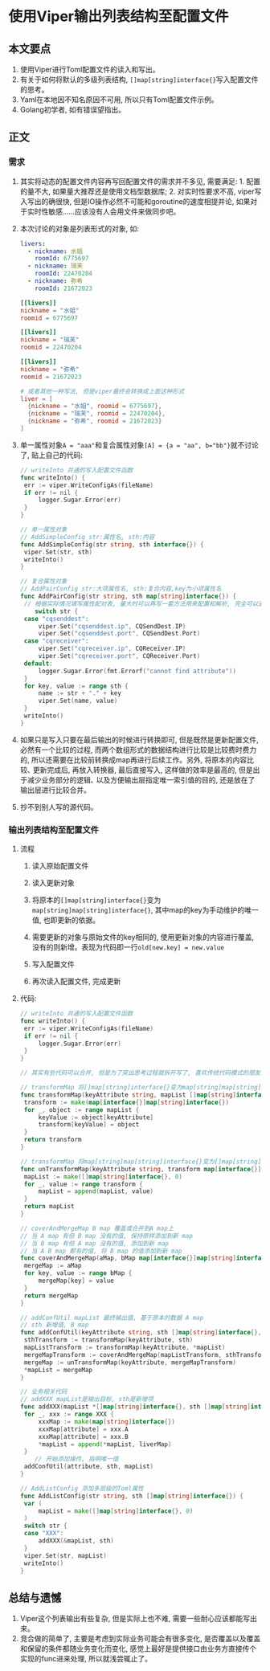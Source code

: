 # 使用Viper输出列表结构至配置文件

## 本文要点

1. 使用Viper进行Toml配置文件的读入和写出。
2. 有关于如何将默认的多级列表结构, `[]map[string]interface{}`写入配置文件的思考。
3. Yaml在本地因不知名原因不可用, 所以只有Toml配置文件示例。
4. Golang初学者, 如有错误望指出。

## 正文

### 需求

1. 其实将动态的配置文件内容再写回配置文件的需求并不多见, 需要满足: 1. 配置的量不大, 如果量大推荐还是使用文档型数据库; 2. 对实时性要求不高, viper写入写出的确很快, 但是IO操作必然不可能和goroutine的速度相提并论, 如果对于实时性敏感……应该没有人会用文件来做同步吧。

2. 本次讨论的对象是列表形式的对象, 如:

   ```yaml
   livers:
     - nickname: 水姐
       roomId: 6775697
     - nickname: 瑞芙
       roomId: 22470204
     - nickname: 弥希
       roomId: 21672023
   ```

   ```Toml
   [[livers]]
   nickname = "水姐"
   roomid = 6775697
   
   [[livers]]
   nickname = "瑞芙"
   roomid = 22470204
   
   [[livers]]
   nickname = "弥希"
   roomid = 21672023
   
   # 或者其他一种写法, 但是viper最终会转换成上面这种形式
   liver = [
     {nickname = "水姐", roomid = 6775697},
     {nickname = "瑞芙", roomid = 22470204},
     {nickname = "弥希", roomid = 21672023}
   ]
   ```

3. 单一属性对象`A = "aaa"`和复合属性对象`[A] = {a = "aa", b="bb"}`就不讨论了, 贴上自己的代码:

   ```go
   // writeInto 共通的写入配置文件函数
   func writeInto() {
   	err := viper.WriteConfigAs(fileName)
   	if err != nil {
   		logger.Sugar.Error(err)
   	}
   }
   
   // 单一属性对象
   // AddSimpleConfig str:属性名, sth:内容
   func AddSimpleConfig(str string, sth interface{}) {
   	viper.Set(str, sth)
   	writeInto()
   }
   
   // 复合属性对象
   // AddPairConfig str:大项属性名, sth:复合内容,key为小项属性名
   func AddPairConfig(str string, sth map[string]interface{}) {
   	// 根据实际情况填写属性配对表, 量大时可以再写一套方法用来配置和解析, 完全可以通过Viper实现
       switch str {
   	case "cqsenddest":
   		viper.Set("cqsenddest.ip", CQSendDest.IP)
   		viper.Set("cqsenddest.port", CQSendDest.Port)
   	case "cqreceiver":
   		viper.Set("cqreceiver.ip", CQReceiver.IP)
   		viper.Set("cqreceiver.port", CQReceiver.Port)
   	default:
   		logger.Sugar.Error(fmt.Errorf("cannot find attribute"))
   	}
   	for key, value := range sth {
   		name := str + "." + key
   		viper.Set(name, value)
   	}
   	writeInto()
   }
   ```

4. 如果只是写入只要在最后输出的时候进行转换即可, 但是既然是更新配置文件, 必然有一个比较的过程, 而两个数组形式的数据结构进行比较是比较费时费力的, 所以还需要在比较前转换成map再进行后续工作。另外, 将原本的内容比较､ 更新完成后, 再放入转换器, 最后直接写入, 这样做的效率是最高的, 但是出于减少业务部分的逻辑､ 以及方便输出层指定唯一索引值的目的, 还是放在了输出层进行比较合并。

5. 抄不到别人写的源代码。

### 输出列表结构至配置文件

1. 流程

   1. 读入原始配置文件 

   2. 读入更新对象

   3. 将原本的`[]map[string]interface{}`变为`map[string]map[string]interface{}`, 其中map的key为手动维护的唯一值, 也即更新的依据。
   4. 需要更新的对象与原始文件的key相同的, 使用更新对象的内容进行覆盖, 没有的则新增。表现为代码即一行`old[new.key] = new.value`
   5. 写入配置文件
   6. 再次读入配置文件, 完成更新

2. 代码:

   ```go
   // writeInto 共通的写入配置文件函数
   func writeInto() {
   	err := viper.WriteConfigAs(fileName)
   	if err != nil {
   		logger.Sugar.Error(err)
   	}
   }
   
   // 其实有些代码可以合并, 但是为了突出思考过程就拆开写了, 喜欢传统代码模式的朋友可以从下往上看
   
   // transformMap 将[]map[string]interface{}变为map[string]map[string]interface{}
   func transformMap(keyAttribute string, mapList []map[string]interface{}) map[interface{}]map[string]interface{} {
   	transform := make(map[interface{}]map[string]interface{})
   	for _, object := range mapList {
   		keyValue := object[keyAttribute]
   		transform[keyValue] = object
   	}
   	return transform
   }
   
   // transformMap 将map[string]map[string]interface{}变为[]map[string]interface{}
   func unTransformMap(keyAttribute string, transform map[interface{}]map[string]interface{}) []map[string]interface{} {
   	mapList := make([]map[string]interface{}, 0)
   	for _, value := range transform {
   		mapList = append(mapList, value)
   	}
   	return mapList
   }
   
   // coverAndMergeMap B map 覆盖或合并到A map上
   // 当 A map 有但 B map 没有的值, 保持原样添加到新 map
   // 当 B map 有但 A map 没有的值, 添加到新 map
   // 当 A B map 都有的值, 将 B map 的值添加到新 map
   func coverAndMergeMap(aMap, bMap map[interface{}]map[string]interface{}) map[interface{}]map[string]interface{} {
   	mergeMap := aMap
   	for key, value := range bMap {
   		mergeMap[key] = value
   	}
   	return mergeMap
   }
   
   // addConfUtil mapList 最终输出值, 基于原本的数据 A map
   // sth 新增值, B map
   func addConfUtil(keyAttribute string, sth []map[string]interface{}, mapList *[]map[string]interface{}) {
   	sthTransform := transformMap(keyAttribute, sth)
   	mapListTransform := transformMap(keyAttribute, *mapList)
   	mergeMapTransform := coverAndMergeMap(mapListTransform, sthTransform)
   	mergeMap := unTransformMap(keyAttribute, mergeMapTransform)
   	*mapList = mergeMap
   }
   
   // 业务相关代码
   // addXXX mapList是输出目标, sth是新增项
   func addXXX(mapList *[]map[string]interface{}, sth []map[string]interface{}) {
   	for _, xxx := range XXX {
   		xxxMap := make(map[string]interface{})
   		xxxMap[attribute] = xxx.A
   		xxxMap[attribute] = xxx.B
   		*mapList = append(*mapList, liverMap)
   	}
       // 开始添加操作, 指明唯一值
   	addConfUtil(attribute, sth, mapList)
   }
   
   // AddListConfig 添加多层级的Toml属性
   func AddListConfig(str string, sth []map[string]interface{}) {
   	var (
   		mapList = make([]map[string]interface{}, 0)
   	)
   	switch str {
   	case "XXX":
   		addXXX(&mapList, sth)
   	}
   	viper.Set(str, mapList)
   	writeInto()
   }
   
   ```

## 总结与遗憾

1. Viper这个列表输出有些复杂, 但是实际上也不难, 需要一些耐心应该都能写出来。
2. 竞合做的简单了, 主要是考虑到实际业务可能会有很多变化, 是否覆盖以及覆盖和保留的条件都随业务变化而变化, 感觉上最好是提供接口由业务方直接传个实现的func进来处理, 所以就浅尝辄止了。




